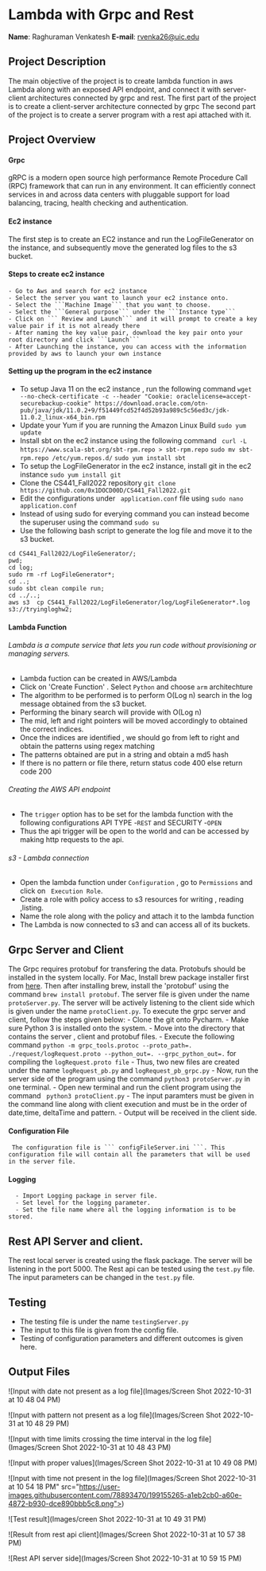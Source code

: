 # Lambda with Grpc and Rest
**Name**: Raghuraman Venkatesh
**E-mail**: rvenka26@uic.edu  
## Project Description
 The main objective of the project is to create lambda function in aws Lambda along with an exposed API endpoint, and connect it with server-client architectures connected by grpc and rest. The first part of the project is to create a client-server architecture connected by grpc 
 The second part of the project is to create a server program with a rest api attached with it.

## Project Overview
#### Grpc
  gRPC is a modern open source high performance Remote Procedure Call (RPC) framework that can run in any environment. It can efficiently connect services in and across data centers with pluggable support for load balancing, tracing, health checking and authentication.
#### Ec2 instance
  The first step is to create an EC2 instance and run the LogFileGenerator on the instance, and subsequently move the generated log files to the s3 bucket.
  #### Steps to create ec2 instance
    - Go to Aws and search for ec2 instance
    - Select the server you want to launch your ec2 instance onto.
    - Select the ```Machine Image``` that you want to choose. 
    - Select the ```General purpose``` under the ```Instance type```
    - Click on ``` Review and Launch``` and it will prompt to create a key value pair if it is not already there
    - After naming the key value pair, download the key pair onto your root directory and click ```Launch```
    - After Launching the instance, you can access with the information provided by aws to launch your own instance
   #### Setting up the program in the ec2 instance
   - To setup Java 11 on the ec2 instance , run the following command
   ```wget --no-check-certificate -c --header "Cookie: oraclelicense=accept-securebackup-cookie" https://download.oracle.com/otn-pub/java/jdk/11.0.2+9/f51449fcd52f4d52b93a989c5c56ed3c/jdk-11.0.2_linux-x64_bin.rpm```
   - Update your Yum if you are running the Amazon Linux Build
   ```sudo yum update```
   - Install sbt on the ec2 instance using the following command
   ``` curl -L https://www.scala-sbt.org/sbt-rpm.repo > sbt-rpm.repo```
   ``` sudo mv sbt-rpm.repo /etc/yum.repos.d/ ```
   ``` sudo yum install sbt ```
   - To setup the LogFileGenerator in the ec2 instance, install git in the ec2 instance
   ``` sudo yum install git ```
   - Clone the CS441_Fall2022 repository 
   ```git clone https://github.com/0x1DOCD00D/CS441_Fall2022.git```
   - Edit the configurations under ``` application.conf``` file using 
   ```sudo nano application.conf```
   - Instead of using sudo for everying command you can instead become the superuser using the command ```sudo su```
   - Use the following bash script to generate the log file and move it to the s3 bucket.
   ```
   cd CS441_Fall2022/LogFileGenerator/;
   pwd;
   cd log;
   sudo rm -rf LogFileGenerator*;
   cd ..;
   sudo sbt clean compile run;
   cd ../..;
   aws s3  cp CS441_Fall2022/LogFileGenerator/log/LogFileGenerator*.log s3://tryingloghw2;
   ```
   #### Lambda Function
   ###### Lambda is a compute service that lets you run code without provisioning or managing servers.
   - Lambda fuction can be created in AWS/Lambda
   - Click on 'Create Function' . Select ```Python``` and choose ```arm``` architechture
   - The algorithm to be performed is to perform O(Log n) search in the log message obtained from the s3 bucket.
   - Performing the binary search will provide with O(Log n)
   - The mid, left and right pointers will be moved accordingly to obtained the correct indices.
   - Once the indices are identified , we should go from left to right and obtain the patterns using regex matching
   - The patterns obtained are put in a string and obtain a md5 hash 
   - If there is no pattern or file there, return status code 400 else return code 200
  ###### Creating the AWS API endpoint
   - The ``` trigger ``` option has to be set for the lambda function with the following configurations API TYPE -```REST``` and SECURITY -```OPEN```
   - Thus the api trigger will be open to the world and can be accessed by making http requests to the api.
  ###### s3 - Lambda connection
   - Open the lambda function under ```Configuration``` , go to ```Permissions``` and click on ``` Execution Role```.
   - Create a role with policy access to s3 resources for writing , reading ,listing. 
   - Name the role along with the policy and attach it to the lambda function
   - The Lambda is now connected to s3 and can access all of its buckets.
   
 ## Grpc Server and Client
   The Grpc requires protobuf for transfering the data. Protobufs should be installed in the system locally.
   For Mac, Install brew package installer first from [here](https://brew.sh). Then after installing brew, install the 'protobuf' using the command
   ```brew install protobuf```.
   The server file is given under the name ```protoServer.py```. The server will be actively listening to the client side which is given under the name
   ```protoClient.py```.
   To execute the grpc server and client, follow the steps given below:
     - Clone the git onto Pycharm.
     - Make sure Python 3 is installed onto the system.
     - Move into the directory that contains the server , client and protobuf files.
     - Execute the following command ```python -m grpc_tools.protoc --proto_path=. ./request/logRequest.proto --python_out=. --grpc_python_out=.``` for compiling the ```logRequest.proto file```
     - Thus, two new files are created under the name ```logRequest_pb.py``` and ```logRequest_pb_grpc.py```
     - Now, run the server side of the program using the command ```python3 protoServer.py``` in one terminal.
     - Open new terminal and run the client program using the command ``` python3 protoClient.py```
     - The input paramters must be given in the command line along with client execution and must be in the order of date,time, deltaTime and pattern.
     - Output will be received in the client side.
   #### Configuration File
     The configuration file is ``` configFileServer.ini ```. This configuration file will contain all the parameters that will be used in the server file.
   #### Logging
      - Import Logging package in server file.
      - Set level for the logging parameter.
      - Set the file name where all the logging information is to be stored.
  ## Rest API Server and client.
   The rest local server is created using the flask package. The server will be listening in the port 5000. The Rest api can be tested using the ```test.py``` file.
   The input parameters can be changed in the ```test.py``` file.
   
  ## Testing
   - The testing file is under the name ```testingServer.py```
   - The input to this file is given from the config file.
   - Testing of configuration parameters and different outcomes is given here.
   
  ## Output Files

   ![Input with date not present as a log file](Images/Screen Shot 2022-10-31 at 10 48 04 PM)
   
   ![Input with pattern not present as a log file](Images/Screen Shot 2022-10-31 at 10 48 29 PM)

   ![Input with time limits crossing the time interval in the log file](Images/Screen Shot 2022-10-31 at 10 48 43 PM)

   ![Input with proper values](Images/Screen Shot 2022-10-31 at 10 49 08 PM)
  
   ![Input with time not present in the log file](Images/Screen Shot 2022-10-31 at 10 54 18 PM" src="https://user-images.githubusercontent.com/78893470/199155265-a1eb2cb0-a60e-4872-b930-dce890bbb5c8.png">)
   
   ![Test result](Images/creen Shot 2022-10-31 at 10 49 31 PM)

   ![Result from rest api client](Images/Screen Shot 2022-10-31 at 10 57 38 PM)
  
   ![Rest API server side](Images/Screen Shot 2022-10-31 at 10 59 15 PM)
  
